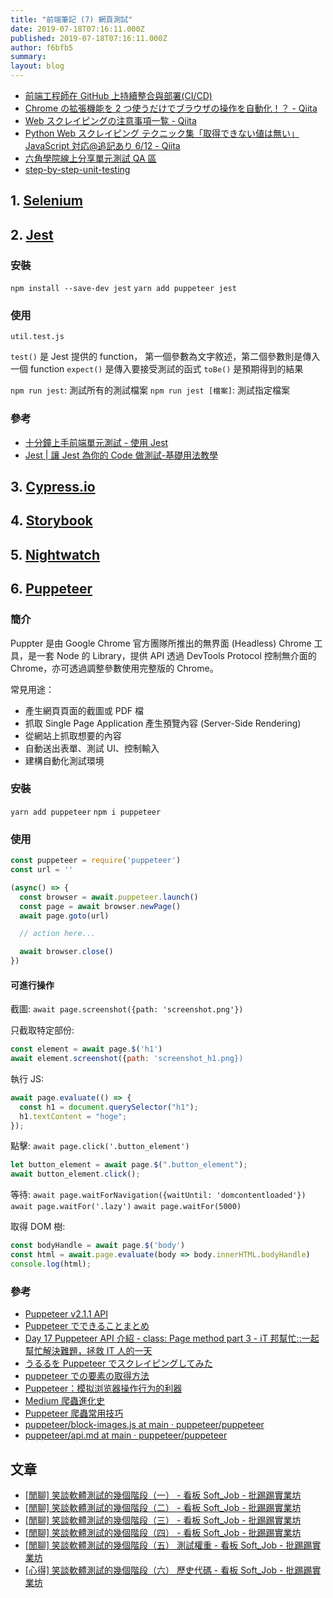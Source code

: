 ```yaml
---
title: "前端筆記 (7) 網頁測試"
date: 2019-07-18T07:16:11.000Z
published: 2019-07-18T07:16:11.000Z
author: f6bfb5
summary:
layout: blog
---
```


- [前端工程師在 GitHub 上持續整合與部署(CI/CD)](https://medium.com/yusong-blog/%E5%89%8D%E7%AB%AF%E5%B7%A5%E7%A8%8B%E5%B8%AB%E5%9C%A8github%E4%B8%8A%E6%8C%81%E7%BA%8C%E6%95%B4%E5%90%88%E8%88%87%E9%83%A8%E7%BD%B2-ci-cd-9735f622ae68)
- [Chrome の拡張機能を 2 つ使うだけでブラウザの操作を自動化！？ - Qiita](https://qiita.com/Daara_y/items/4f006ead604e015186dc)
- [Web スクレイピングの注意事項一覧 - Qiita](https://qiita.com/nezuq/items/c5e827e1827e7cb29011)
- [Python Web スクレイピング テクニック集「取得できない値は無い」JavaScript 対応@追記あり 6/12 - Qiita](https://qiita.com/Azunyan1111/items/b161b998790b1db2ff7a)
- [六角學院線上分享單元測試 QA 區](https://hackmd.io/Jsn8miqHQdWUUdqgrIc9Cg)
- [step-by-step-unit-testing](https://github.com/ms314006/step-by-step-unit-testing)

## 1. [Selenium](https://selenium.dev/)

## 2. [Jest](https://jestjs.io/)

### 安裝

`npm install --save-dev jest`
`yarn add puppeteer jest`

### 使用

`util.test.js`

`test()` 是 Jest 提供的 function，
第一個參數為文字敘述，第二個參數則是傳入一個 function
`expect()` 是傳入要接受測試的函式
`toBe()` 是預期得到的結果

`npm run jest`: 測試所有的測試檔案
`npm run jest [檔案]`: 測試指定檔案

### 參考

- [十分鐘上手前端單元測試 - 使用 Jest](https://wcc723.github.io/development/2020/02/02/jest-intro/)
- [Jest | 讓 Jest 為你的 Code 做測試-基礎用法教學](https://medium.com/enjoy-life-enjoy-coding/%E8%AE%93-jest-%E7%82%BA%E4%BD%A0%E7%9A%84-code-%E5%81%9A%E5%96%AE%E5%85%83%E6%B8%AC%E8%A9%A6-%E5%9F%BA%E7%A4%8E%E7%94%A8%E6%B3%95%E6%95%99%E5%AD%B8-d898f11d9a23)

## 3. [Cypress.io](https://www.cypress.io/)

## 4. [Storybook](https://storybook.js.org/)

## 5. [Nightwatch](https://nightwatchjs.org/)

## 6. [Puppeteer](https://github.com/puppeteer/puppeteer)

### 簡介

Puppter 是由 Google Chrome 官方團隊所推出的無界面 (Headless) Chrome 工具，是一套 Node 的 Library，提供 API 透過 DevTools Protocol 控制無介面的 Chrome，亦可透過調整參數使用完整版的 Chrome。

常見用途：

- 產生網頁頁面的截圖或 PDF 檔
- 抓取 Single Page Application 產生預覽內容 (Server-Side Rendering)
- 從網站上抓取想要的內容
- 自動送出表單、測試 UI、控制輸入
- 建構自動化測試環境

### 安裝

`yarn add puppeteer`
`npm i puppeteer`

### 使用

```js
const puppeteer = require('puppeteer')
const url = ''

(async() => {
  const browser = await.puppeteer.launch()
  const page = await browser.newPage()
  await page.goto(url)

  // action here...

  await browser.close()
})
```

#### 可進行操作

截圖: `await page.screenshot({path: 'screenshot.png'})`

只截取特定部份:

```js
const element = await page.$('h1')
await element.screenshot({path: 'screenshot_h1.png})
```

執行 JS:

```js
await page.evaluate(() => {
  const h1 = document.querySelector("h1");
  h1.textContent = "hoge";
});
```

點擊: `await page.click('.button_element')`

```js
let button_element = await page.$(".button_element");
await button_element.click();
```

等待: `await page.waitForNavigation({waitUntil: 'domcontentloaded'})`
`await page.waitFor('.lazy')`
`await page.waitFor(5000)`

取得 DOM 樹:

```js
const bodyHandle = await page.$('body')
const html = await.page.evaluate(body => body.innerHTML.bodyHandle)
console.log(html);
```

### 參考

- [Puppeteer v2.1.1 API](https://zhaoqize.github.io/puppeteer-api-zh_CN/#/)
- [Puppeteer でできることまとめ](https://techblog.gmo-ap.jp/2018/12/28/puppeteer%E3%81%A7%E3%81%A7%E3%81%8D%E3%82%8B%E3%81%93%E3%81%A8%E3%81%BE%E3%81%A8%E3%82%81/)
- [Day 17 Puppeteer API 介紹 - class: Page method part 3 - iT 邦幫忙::一起幫忙解決難題，拯救 IT 人的一天](https://ithelp.ithome.com.tw/articles/10202445)
- [うるるを Puppeteer でスクレイピングしてみた](https://qiita.com/KawamotoShuji/items/878ae659a5c6e540343e)
- [puppeteer での要素の取得方法](https://qiita.com/go_sagawa/items/85f97deab7ccfdce53ea)
- [Puppeteer：模拟浏览器操作行为的利器](https://github.com/chenxiaochun/blog/issues/38)
- [Medium 爬蟲進化史](https://blog.techbridge.cc/2019/07/13/medium-crawler/)
- [Puppeteer 爬蟲常用技巧](https://blog.typeart.cc/using-puppeteer-crawler-common-skills/)
- [puppeteer/block-images.js at main · puppeteer/puppeteer](https://github.com/puppeteer/puppeteer/blob/main/examples/block-images.js)
- [puppeteer/api.md at main · puppeteer/puppeteer](https://github.com/puppeteer/puppeteer/blob/main/docs/api.md#pagesetrequestinterceptionvalue)

## 文章

- [\[閒聊\] 笑談軟體測試的幾個階段（一） - 看板 Soft_Job - 批踢踢實業坊](https://www.ptt.cc/bbs/Soft_Job/M.1332567899.A.C00.html)
- [\[閒聊\] 笑談軟體測試的幾個階段（二） - 看板 Soft_Job - 批踢踢實業坊](https://www.ptt.cc/bbs/Soft_Job/M.1332601969.A.342.html)
- [\[閒聊\] 笑談軟體測試的幾個階段（三） - 看板 Soft_Job - 批踢踢實業坊](https://www.ptt.cc/bbs/Soft_Job/M.1332681709.A.EB4.html)
- [\[閒聊\] 笑談軟體測試的幾個階段（四） - 看板 Soft_Job - 批踢踢實業坊](https://www.ptt.cc/bbs/Soft_Job/M.1332697283.A.630.html)
- [\[閒聊\] 笑談軟體測試的幾個階段（五） 測試權重 - 看板 Soft_Job - 批踢踢實業坊](https://www.ptt.cc/bbs/Soft_Job/M.1332863702.A.076.html)
- [\[心得\] 笑談軟體測試的幾個階段（六） 歷史代碼 - 看板 Soft_Job - 批踢踢實業坊](https://www.ptt.cc/bbs/Soft_Job/M.1597938487.A.566.html)
